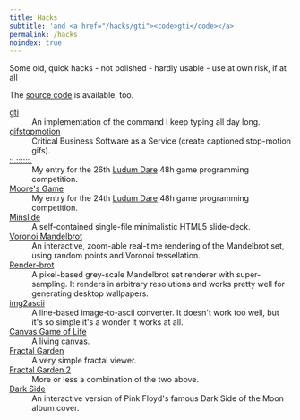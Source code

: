 ```yaml
---
title: Hacks
subtitle: 'and <a href="/hacks/gti"><code>gti</code></a>'
permalink: /hacks
noindex: true
---
```


<p>Some old, quick hacks - not polished - hardly usable - use at own risk, if at all</p>
<p>The <a href="https://github.com/rwos">source code</a> is available, too.</p>

<dl>
  <dt><a href="/hacks/gti">gti</a></dt>
  <dd>
    An implementation of the command I keep typing all day long.
  </dd>
  <dt><a href="https://rwos.github.io/gifstopmotion/">gifstopmotion</a></dt>
  <dd>
    Critical Business Software as a Service (create captioned stop-motion gifs).
  </dd>
  <dt><a href="/hacks/ld26">::.::::::.</a></dt>
  <dd>
    My entry for the 26th <a href="http://www.ludumdare.com/compo/">Ludum Dare</a>
    48h game programming competition.
  </dd>
  <dt><a href="/hacks/ld24/ld24.html">Moore's Game</a></dt>
  <dd>
    My entry for the 24th <a href="http://www.ludumdare.com/compo/">Ludum Dare</a>
    48h game programming competition.
  </dd>
  <dt><a href="/hacks/minslide">Minslide</a></dt>
  <dd>
    A self-contained single-file minimalistic HTML5 slide-deck.
  </dd>
  <dt><a href="/hacks/voronoi-mandelbrot">Voronoi Mandelbrot</a></dt>
  <dd>
    An interactive, zoom-able real-time rendering of the
    Mandelbrot set, using random points and Voronoi tessellation.
  </dd>
  <dt><a href="/hacks/render-brot">Render-brot</a></dt>
  <dd>
    A pixel-based grey-scale Mandelbrot set renderer with
    super-sampling. It renders in arbitrary resolutions and
    works pretty well for generating desktop wallpapers.
  </dd>
  <dt><a href="/hacks/img2ascii">img2ascii</a></dt>
  <dd>
    A line-based image-to-ascii converter. It doesn't work
    too well, but it's so simple it's a wonder it works at
    all.
  </dd>
  <dt><a href="/hacks/canvas_game_of_life">Canvas Game of Life</a></dt>
  <dd>
    A living canvas.
  </dd>
  <dt><a href="/hacks/fractal_garden">Fractal Garden</a></dt>
  <dd>
    A very simple fractal viewer.
  </dd>
  <dt><a href="/hacks/fractal_garden_2">Fractal Garden 2</a></dt>
  <dd>
    More or less a combination of the two above.
  </dd>
  <dt><a href="/hacks/dark_side">Dark Side</a></dt>
  <dd>
    An interactive version of Pink Floyd's famous Dark Side of the
    Moon album cover.
  </dd>
</dl>
